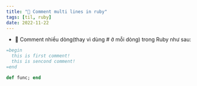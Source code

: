 ```yaml
---
title: "🌱 Comment multi lines in ruby"
tags: [til, ruby]
date: 2022-11-22
---
```


- 🌱 Comment nhiều dòng(thay vì dùng # ở mỗi dòng) trong Ruby như sau:

```rb
=begin
  this is first comment!
  this is sencond comment!
=end

def func; end
```

